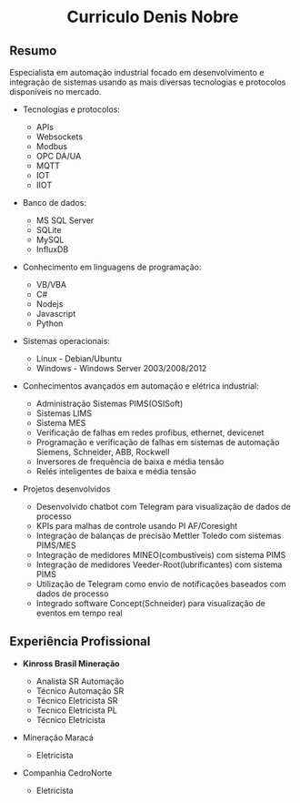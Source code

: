 
<h1 align="center">
<br>
Curriculo Denis Nobre
</h1>

## Resumo
Especialista em automação industrial focado em desenvolvimento e integração de sistemas usando as mais diversas
tecnologias e protocolos disponíveis no mercado.

+ Tecnologias e protocolos:

    - APIs
    - Websockets
    - Modbus
    - OPC DA/UA
    - MQTT
    - IOT
    - IIOT

+ Banco de dados:

    - MS SQL Server
    - SQLite
    - MySQL
    - InfluxDB

+ Conhecimento em linguagens de programação:

    - VB/VBA
    - C#
    - Nodejs
    - Javascript
    - Python

+ Sistemas operacionais:

    - Linux - Debian/Ubuntu
    - Windows - Windows Server 2003/2008/2012

+ Conhecimentos avançados em automação e elétrica industrial:

    - Administração Sistemas PIMS(OSISoft)
    - Sistemas LIMS
    - Sistema MES
    - Verificação de falhas em redes profibus, ethernet, devicenet
    - Programação e verificação de falhas em sistemas de automação Siemens, Schneider, ABB, Rockwell
    - Inversores de frequência de baixa e média tensão
    - Relés inteligentes de baixa e média tensão

+ Projetos desenvolvidos

    - Desenvolvido chatbot com Telegram para visualização de dados de processo
    - KPIs para malhas de controle usando PI AF/Coresight
    - Integração de balanças de precisão Mettler Toledo com sistemas PIMS/MES
    - Integração de medidores MINEO(combustíveis) com sistema PIMS
    - Integração de medidores Veeder-Root(lubrificantes) com sistema PIMS
    - Utilização de Telegram como envio de notificações baseados com dados de processo
    - Integrado software Concept(Schneider) para visualização de eventos em tempo real 

## Experiência Profissional

+ **Kinross Brasil Mineração**

    + Analista SR Automação
    + Técnico Automação SR
    + Técnico Eletricista SR
    + Tecnico Eletricista PL
    + Técnico Eletricista

+ Mineração Maracá

    + Eletricista

+ Companhia CedroNorte

    + Eletricista
